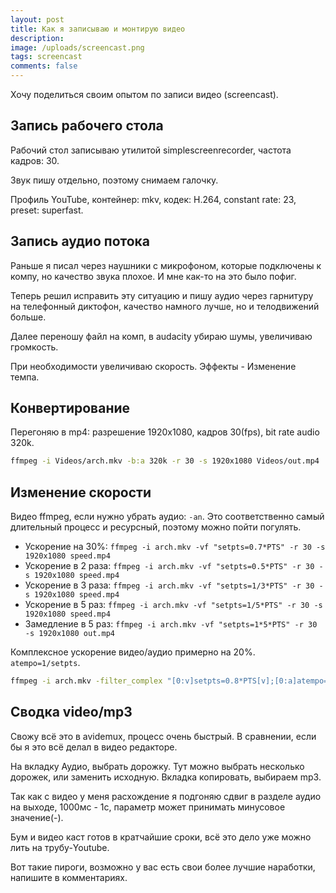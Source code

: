 ```yaml
---
layout: post
title: Как я записываю и монтирую видео
description:
image: /uploads/screencast.png
tags: screencast
comments: false
---
```


Хочу поделиться своим опытом по записи видео (screencast).

## Запись рабочего стола

Рабочий стол записываю утилитой simplescreenrecorder, частота кадров: 30.

Звук пишу отдельно, поэтому снимаем галочку.

Профиль YouTube, контейнер: mkv, кодек: H.264, constant rate: 23, preset: superfast.

## Запись аудио потока

Раньше я писал через наушники с микрофоном, которые подключены к компу, но качество звука плохое. И мне как-то на это было пофиг.

Теперь решил исправить эту ситуацию и пишу аудио через гарнитуру на телефонный диктофон, качество намного лучше, но и телодвижений больше.

Далее переношу файл на комп, в audacity убираю шумы, увеличиваю громкость.

При необходимости увеличиваю скорость. Эффекты - Изменение темпа.

## Конвертирование

Перегоняю в mp4: разрешение 1920x1080, кадров 30(fps), bit rate audio 320k.

```sh
ffmpeg -i Videos/arch.mkv -b:a 320k -r 30 -s 1920x1080 Videos/out.mp4
```
## Изменение скорости

Видео ffmpeg, если нужно убрать аудио: `-an`. Это соответственно самый длительный процесс и ресурсный, поэтому можно пойти погулять.

- Ускорение на 30%: `ffmpeg -i arch.mkv -vf "setpts=0.7*PTS" -r 30 -s 1920x1080 speed.mp4`
- Ускорение в 2 раза: `ffmpeg -i arch.mkv -vf "setpts=0.5*PTS" -r 30 -s 1920x1080 speed.mp4`
- Ускорение в 3 раза: `ffmpeg -i arch.mkv -vf "setpts=1/3*PTS" -r 30 -s 1920x1080 speed.mp4`
- Ускорение в 5 раз: `ffmpeg -i arch.mkv -vf "setpts=1/5*PTS" -r 30 -s 1920x1080 speed.mp4`
- Замедление в 5 раз: `ffmpeg -i arch.mkv -vf "setpts=1*5*PTS" -r 30 -s 1920x1080 out.mp4`

Комплексное ускорение видео/аудио примерно на 20%. `atempo=1/setpts`.

```sh
ffmpeg -i arch.mkv -filter_complex "[0:v]setpts=0.8*PTS[v];[0:a]atempo=1.25[a]" -map "[v]" -map "[a]" -b:a 320k -r 30 -s 1920x1080 speed.mp4
```

## Сводка video/mp3

Свожу всё это в avidemux, процесс очень быстрый. В сравнении, если бы я это всё делал в видео редакторе.

На вкладку Аудио, выбрать дорожку. Тут можно выбрать несколько дорожек, или заменить исходную. Вкладка копировать, выбираем mp3.

Так как с видео у меня расхождение я подгоняю сдвиг в разделе аудио на выходе, 1000мс - 1с, параметр может принимать минусовое значение(-).

Бум и видео каст готов в кратчайшие сроки, всё это дело уже можно лить на трубу-Youtube.

Вот такие пироги, возможно у вас есть свои более лучшие наработки, напишите в комментариях.
